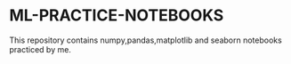 # ML-PRACTICE-NOTEBOOKS
This repository contains numpy,pandas,matplotlib and seaborn notebooks practiced by me.
